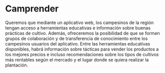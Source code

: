 # Camprender
Queremos que mediante un aplicativo web, los campesinos de la región tengan acceso a herramientas educativas e información sobre buenas prácticas de cultivo. Además, ofreceremos la posibilidad de que se formen grupos de colaboración y de transferencia de conocimiento entre los campesinos usuarios del aplicativo. Entre las herramientas educativas disponibles, habrá información sobre tácticas para vender los productos a los mejores precios e incluso recomendaciones sobre los tipos de cultivos más rentables según el mercado y el lugar donde se quiera realizar la plantación.
